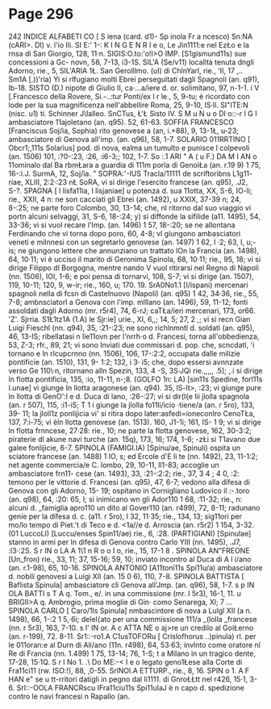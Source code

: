 # Page 296

242 INDICE ALFABETI CO [ S iena (card. d1)- Sp inola Fr a ncesco) Sn:NA (cARI>. DI) v. l'io Ili. SI E:\' 1-: K I N G E N R I e o, Le Jìn1111:e nel EzŁo e la rnsa di San Giorgio, 128, 11·n. SIGIS:O.to:'o!I>O IMP. [S1gismund11s) sue concessioni a Gc- novn, 58, 7-13, i3-1S. SIL\'A (Se/v11) localltà tenuta dngli Adorno, rie., 5, SIL\'ARIA 1Ł. San Gerolllmo. (uI) di ChlnYarl, rie., \'II, 17 ,.. Sm1A [.))'ria) Yi si rlfugiano molti Ebrei perseguitati dagli Spagnoli (an. q91), lb-18. SISTO (D.) nipote di Giulio II, ca·...a/iere d. or. solimitano, 97, n-1-1. i V [.Francesco della Rovere, Si.-..:tur Ponti/ex l r le., 5, 9-tu; è ricordato con lode per la sua magnificenza nell'abbellire Roma, 25, 9-10, IS·ll. SI"ITE:N (nisc. u1) ti. Schinner J\lalleo. SnCTus, Ł'Ł Sisto IV. S M u N u o DI o::-r I G I ambasciatore 11ajoletano (an. q95). 52, 61-63. SOFFIA FRANCESCO [Franciscus Soj/ìa, Sophia) rito genovese a (an, i.+88), 9, 13-1Ł, u-23; ambasciatore di Genova all'imp. (an. q96), 58, 1-7. SOLARIO 011RRTINO [ Obcr1;,111s Solarìus] pod. di nova, ealma un tumulto e punisce I colpevoli (an. 1506) 101, :?0-:23, :26, :i6-3;; 102, 1-7. So :.1 ARI \" A ( u F.) DA M I AN o 11ominalo dal Ba rbmŁara a guardia di 111m porla di GenoiŁa (an. r.19 9) 1 75, 16-:i.J. SurmA, 12, Soj/ìa. " SOPRA:'-IUS Tracla/11111 de scriftoribns L1g11- riae, XLIII, 2:2·:23 nŁ SoRA, vi si dirige l'esercito francese (an. q95), .J2, S-?. SPAGNA [ l lisfa11ia, I lìsjaniae] u potenza d. sua 11otta, XX, S-6, IO-li; rie., XXII, 4 n: ne son cacciati gli Ebrei (an. 1492), u XXIX, 37-39 n; 24, 8-:25; ne parte foro Colombo, 30, 13-14; che, nl ritorno dal suo viaggio vi portn alcuni selvaggi, 31, S-6, 18-:24; y) si diffonde la sifilide (a11. 1495), 54, 33-36; vi si vuol recare l'lmp. (an. 1496) 1 57, 18-:20; se ne allontana Ferdinando che vi torna dopo poro, 60, 4-8; vl giungono ambasciatori veneti e milnnesi con un segretarlo genovese (an. 1497) 1 62, I ·2; 63, I, u;-is; ne giungono lettere che annunziano un trattato lOn la Francia (an. 1498), 64, 10·11; vi è ucciso il marito di Geronima Spinola, 68, 10·11; rie., 95, 18; vi si dirige Filippo dl Borgogna, mentre nando V vuol ritirarsi nel Regno di Napoli (nn. 1506), IOI, 1-6; e poi pensa di tornarvi, 108, S-7; vi si dirige (an. 1507), 119, 10-11; 120, 9, w-ir; rie., 160, u; 170. 19. SrA0No1.1 [I/ispani) mercenari spagnoli nella di fcsn di Castelnuovo (Napoli) (an. q95) 1 42, 34·36, rie., 55, 7-8; ambnsciatorl a Genova con l'imp. mlllano (an. 1496), 59, 11-12; fonti assoldati dagli Adorno (mr. r5r4), 74, 6-rJ; caTŁa/ieri mercenari, 173, or66. 'Z'. Sjrria. S1Ł1tz1A (1.A) le Sjr:ie] urie., XI, 6,,; 14, 5; 27, 2 ,; vi si recn Gian Luigi Fieschl (nn. q94), 35, :21-:23; ne sono richlnmntl d. soldati (an. q95), 46, 13-IS; ribellatasi n lìe11ovn per l'nrrh·o d. Francesi, torna all'obbedienza, 53, Z-3; rfr., 89, 21; vi sono Inviati due commissari d. pop. che, scncdatl, \'i tornano e ln rlcupcrnno (nn. 1506), 106, 17-:2:2, occupata dalle milizie pontificie (an. 1510), 131, 9- 1:2; 132, i 3· i5; che, dopo essersi avnnzate verso Ge 110\·n, ritornano alln Spezin, 133, 4 -S, 3S·JQi rie.,,,,, .5]; ,.i si dirige ln flotta pontificia, 135, :io, 11-11, n-;8. (GOLFO 1n: LA) [sin11s Spedine, forl11s I.unae] vi giunge In llotta aragonese (an. q94). 35, IS-lt>, :23; vi giunge pure In llotta di GenO\':l e d. Duca di lano, :26-:27; vi si dir(l{e lii jlolla spagnola (an. r 507), 115, :i1-iS; T 1 i giunge la jlolla fo11li/ìcio ·tiene/a (an. r 5ro), 133, 39- 11; la jloll1z ponlijìcia vi' si ritira dopo later:asfedi=ioneconlro CenoTŁa, 137, 7:i-75; vi èln llotta genovese (an. 1513). 160, J1-1i; 161, IS- 1 9; vi si dirige ln flotta frnncese, 27·28: rie., 10; ne parte la flotta genovese, 162, 30-3:2; piraterie dl akune navi turche (an. 15q), 173, 16; 174, 1-6; -zŁi si T1avano due galee fonlijìcie, 6-7. SPINOLA (FAMIGI.IA) [Spinu/ae, Spinuli) ospita un sciatore francese (an. 1488) 1 IO, s; ed Ercole d'E li te (nn. 1492), 23, 11-1:2; net agente commercia/e C. lombo, 29, 10-11, ll1-83; accoglie un ambasciatore frn11- cese (an. 1493), 33, :21-:2:2; rie., 37, 3 4 ; 4 0, :2: temono per le vittorie d. Francesi (an. q95), 47, 6-7; vedono alla difesa di Genova con gli Adorno, 15- 19; ospitano in Cornigliano Ludovico il :-.toro (an. q98), 64, :20: 65, I; si inimicano wn gli Ador110 1 68, :11-32; rie., n: alcuni d. _famiglia apro110 un dito al Gover110 (an. r499), 72, 8-11; radunano genie per la difesa d. c. (a11. r 5ro), l 32, 11·35; rie., 134, 13; sig11ori per mo/lo tempo di Piet.'t di Teco e d. <1a//e d. Arroscia (an. r5r2) 1 154, 3-32. (01 LuccoLI) [Luccu/enses Spin11/ae) rie., 6, :28. (PARTIGIANI) [Spinulae] stanno in armi per In difesa di Genova contro Carlo YIII (nn. 1495), .J7, :l3·:2S. S r IN o LA A 1\1 n R o o I o, rie., 15, 17-1 8 . SPINOLA AN"FREONE [Un_fron) rie., 33, 11; 37, 15-16; 59, 10; inviato incontro al Duca di A l i/ano (an. r.1-98), 65, 10-16. SPINOLA ANTONIO [A11toni11s Spi11u/a) ambasciatore d. nobili genovesi a Luigi XII (an. 15 0 6), 110, 7-8. SPINOLA BATTISTA [ Baflista Spinula] ambasciatore cli Genova all'Jmp. (an. q96), 58, 1-7. s p IN OLA BATTI s T A q. Tom., e/. in una commissione (mr. I 5r3), 16-1, 11. u BRIGII>A q. Ambrogio, prima moglie di Gin· como Senarega, Xl; 7 ... SPINOLA CARLO [ Caro/1ls Spinula] nmbascintore di nova a Lulgl XII (a n. 1498), 66, 1-:2 1 5,·6i; delel{ato per una commissione 111/a _(lolla _francese (nn. r 5r3), 163, 7-10. s l' IN or. A c ATTA NE o aj>re un credilo al GoiŁerno (an. r-199), 72. 8-11. Sr1::-ro1.A C1usTOFORu [ Crislofhorus ..)pinula) rl. per le 011oran:e al Durn di Ali/ano (11n. r498), 64, 53·63; invlnto come oratore nl Re di Francia (nn. 1.499) 1 75, 13-14; 76, 1-S; t a Milano in un tragico dente, 17-28, 15·1Q. S r I No 1. .\ Do ME:-< I e o legato geno1Łese alla Corte di Fra11ci11 (rw. ISO:!), 88, ,0-55. SrlNOl.A ETTURP., rie., 8, 16. SPIN o 1. A F HAN e" se u tt-rritori datigli in pegno dal lì1111. di GnroŁŁtt nel r426, 15·1, 3- 6. SrI::-OOLA FRANCRscu IFra11ciu11s Spi11ulaJ è n capo d. spedizione contro le navi francesi n Rapallo (an.